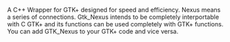 A C++ Wrapper for GTK+ designed for speed and efficiency.
Nexus means a series of connections. Gtk\_Nexus intends to be completely interportable with C GTK+ and its functions can be used completely with GTK+ functions. You can add GTK\_Nexus to your GTK+ code and vice versa.